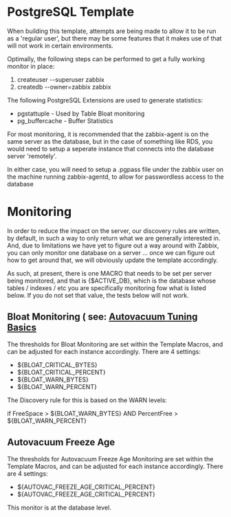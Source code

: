 # PostgreSQL Template

When building this template, attempts are being made to allow it
to be run as a 'regular user', but there may be some features that
it makes use of that will not work in certain environments.

Optimally, the following steps can be performed to get a fully working
monitor in place:

1. createuser --superuser zabbix
2. createdb --owner=zabbix zabbix

The following PostgreSQL Extensions are used to generate statistics:

- pgstattuple
        - Used by Table Bloat monitoring
- pg_buffercache
        - Buffer Statistics

For most monitoring, it is recommended that the zabbix-agent is on the same
server as the database, but in the case of something like RDS, you would need
to setup a seperate instance that connects into the database server 'remotely'.

In either case, you will need to setup a .pgpass file under the zabbix user on
the machine running zabbix-agentd, to allow for passwordless access to the
database

# Monitoring

In order to reduce the impact on the server, our discovery rules are written, by
default, in such a way to only return what we are generally interested in.  And, 
due to limitations we have yet to figure out a way around with Zabbix, you can
only monitor one database on a server ... once we can figure out how to get around
that, we will obviously update the template accordingly.

As such, at present, there is one MACRO that needs to be set per server being monitored,
and that is {$ACTIVE_DB}, which is the database whose tables / indexes / etc you are
specifically monitoring fow what is listed below.  If you do not set that value, the 
tests below will not work.

## Bloat Monitoring ( see: [Autovacuum Tuning Basics](https://blog.2ndquadrant.com/autovacuum-tuning-basics/)

The thresholds for Bloat Monitoring are set within the Template Macros, and can be
adjusted for each instance accordingly.  There are 4 settings:

- ${BLOAT_CRITICAL_BYTES}
- ${BLOAT_CRITICAL_PERCENT}
- ${BLOAT_WARN_BYTES}
- ${BLOAT_WARN_PERCENT}

The Discovery rule for this is based on the WARN levels:

  if FreeSpace > ${BLOAT_WARN_BYTES} AND PercentFree > ${BLOAT_WARN_PERCENT}

## Autovacuum Freeze Age 

The thresholds for Autovacuum Freeze Age Monitoring are set within the Template 
Macros, and can be adjusted for each instance accordingly.  There are 4 settings:

- ${AUTOVAC_FREEZE_AGE_CRITICAL_PERCENT}
- ${AUTOVAC_FREEZE_AGE_CRITICAL_PERCENT}

This monitor is at the database level.
